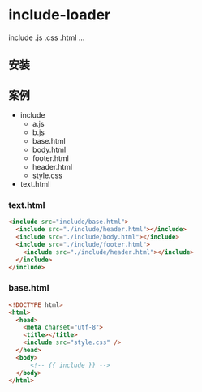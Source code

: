 # include-loader
include .js .css .html ...

## 安装


## 案例

 * include
   * a.js
   * b.js
   * base.html
   * body.html
   * footer.html
   * header.html
   * style.css
 * text.html

### text.html
```html
<include src="include/base.html">
  <include src="./include/header.html"></include>
  <include src="./include/body.html"></include>
  <include src="./include/footer.html">
    <include src="./include/header.html"></include>
  </include>
</include>
```

### base.html
```html
<!DOCTYPE html>
<html>
  <head>
    <meta charset="utf-8">
    <title></title>
    <include src="style.css" />
  </head>
  <body>
      <!-- {{ include }} -->
  </body>
</html>
```
